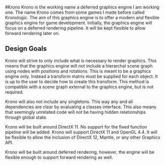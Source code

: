 #Krono
Krono is the working name a deferred graphics engine I am working one. The name Krono comes from some games I made before called Kronologic. The aim of this graphics engine is to offer a modern and flexible graphics engine for game development. Initially, the graphics engine will focus on a deferred rendering pipeline. It will be kept flexible to allow forward rendering later on.

## Design Goals
Krono will strive to only include what is necessary to render graphics. This means that the graphics engine will not include a hierarchal scene graph using nodes with positions and rotations. This is meant to be a graphics engine only. Instead a transform matrix must be supplied for each object. It is up to the user to decide how to create this transform. This method is compatible with a scene graph external to the graphics engine, but is not required. 

Krono will also not include any singletons. This way any and all dependencies are clear by evaluating a classes interface. This also means that seemingly unrelated code will not be having hidden relationships through global state.

Krono will be built around DirectX 11. No support for the fixed function pipeline will be added. Krono will support DirectX 11 and OpenGL 4.4. It will be flexible to allow the inclusion of DirectX 12, Mantle, or any other Graphics API.

Krono will be built around deferred rendering, however, the engine will be flexible enough to support forward rendering as well.